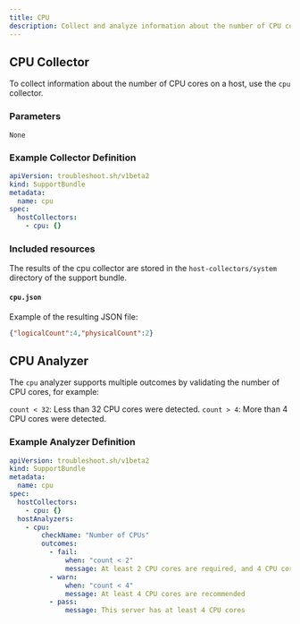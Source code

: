 ```yaml
---
title: CPU
description: Collect and analyze information about the number of CPU cores.
---
```


## CPU Collector

To collect information about the number of CPU cores on a host, use the `cpu` collector.

### Parameters

`None`

### Example Collector Definition

```yaml
apiVersion: troubleshoot.sh/v1beta2
kind: SupportBundle
metadata:
  name: cpu
spec:
  hostCollectors:
    - cpu: {}
```

### Included resources

The results of the cpu collector are stored in the `host-collectors/system` directory of the support bundle.

#### `cpu.json`

Example of the resulting JSON file:

```json
{"logicalCount":4,"physicalCount":2}
```

## CPU Analyzer

The `cpu` analyzer supports multiple outcomes by validating the number of CPU cores, for example:

`count < 32`: Less than 32 CPU cores were detected.
`count > 4`: More than 4 CPU cores were detected.

### Example Analyzer Definition

```yaml
apiVersion: troubleshoot.sh/v1beta2
kind: SupportBundle
metadata:
  name: cpu
spec:
  hostCollectors:
    - cpu: {}
  hostAnalyzers:
    - cpu:
        checkName: "Number of CPUs"
        outcomes:
          - fail:
              when: "count < 2"
              message: At least 2 CPU cores are required, and 4 CPU cores are recommended
          - warn:
              when: "count < 4"
              message: At least 4 CPU cores are recommended
          - pass:
              message: This server has at least 4 CPU cores
```

